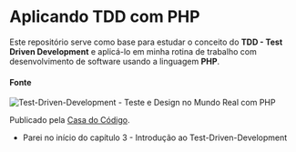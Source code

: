 # Aplicando TDD com PHP

Este repositório serve como base para estudar o conceito do **TDD - Test Driven Development** e aplicá-lo em minha rotina de trabalho com desenvolvimento de software usando a linguagem **PHP**.

#### Fonte

![Test-Driven-Development - Teste e Design no Mundo Real com PHP](https://cdn.shopify.com/s/files/1/0155/7645/products/cover_ce399913-9822-4509-ab16-fad1cfad2df3_large.jpeg?v=1421769309)

Publicado pela [Casa do Código](https://casadocodigo.com.br).

* Parei no início do capítulo 3 - Introdução ao Test-Driven-Development